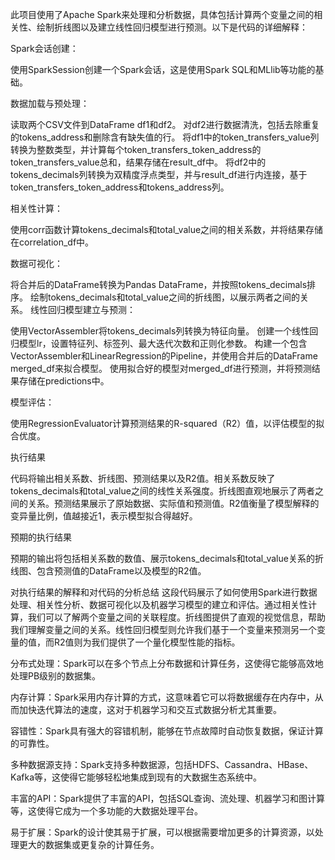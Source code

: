 此项目使用了Apache Spark来处理和分析数据，具体包括计算两个变量之间的相关性、绘制折线图以及建立线性回归模型进行预测。以下是代码的详细解释：

Spark会话创建：

使用SparkSession创建一个Spark会话，这是使用Spark SQL和MLlib等功能的基础。

数据加载与预处理：

读取两个CSV文件到DataFrame df1和df2。
对df2进行数据清洗，包括去除重复的tokens_address和删除含有缺失值的行。
将df1中的token_transfers_value列转换为整数类型，并计算每个token_transfers_token_address的token_transfers_value总和，结果存储在result_df中。
将df2中的tokens_decimals列转换为双精度浮点类型，并与result_df进行内连接，基于token_transfers_token_address和tokens_address列。

相关性计算：

使用corr函数计算tokens_decimals和total_value之间的相关系数，并将结果存储在correlation_df中。

数据可视化：

将合并后的DataFrame转换为Pandas DataFrame，并按照tokens_decimals排序。
绘制tokens_decimals和total_value之间的折线图，以展示两者之间的关系。
线性回归模型建立与预测：

使用VectorAssembler将tokens_decimals列转换为特征向量。
创建一个线性回归模型lr，设置特征列、标签列、最大迭代次数和正则化参数。
构建一个包含VectorAssembler和LinearRegression的Pipeline，并使用合并后的DataFrame merged_df来拟合模型。
使用拟合好的模型对merged_df进行预测，并将预测结果存储在predictions中。

模型评估：

使用RegressionEvaluator计算预测结果的R-squared（R2）值，以评估模型的拟合优度。

执行结果

代码将输出相关系数、折线图、预测结果以及R2值。相关系数反映了tokens_decimals和total_value之间的线性关系强度。折线图直观地展示了两者之间的关系。预测结果展示了原始数据、实际值和预测值。R2值衡量了模型解释的变异量比例，值越接近1，表示模型拟合得越好。

预期的执行结果

预期的输出将包括相关系数的数值、展示tokens_decimals和total_value关系的折线图、包含预测值的DataFrame以及模型的R2值。

对执行结果的解释和对代码的分析总结
这段代码展示了如何使用Spark进行数据处理、相关性分析、数据可视化以及机器学习模型的建立和评估。通过相关性计算，我们可以了解两个变量之间的关联程度。折线图提供了直观的视觉信息，帮助我们理解变量之间的关系。线性回归模型则允许我们基于一个变量来预测另一个变量的值，而R2值则为我们提供了一个量化模型性能的指标。



分布式处理：Spark可以在多个节点上分布数据和计算任务，这使得它能够高效地处理PB级别的数据集。

内存计算：Spark采用内存计算的方式，这意味着它可以将数据缓存在内存中，从而加快迭代算法的速度，这对于机器学习和交互式数据分析尤其重要。

容错性：Spark具有强大的容错机制，能够在节点故障时自动恢复数据，保证计算的可靠性。

多种数据源支持：Spark支持多种数据源，包括HDFS、Cassandra、HBase、Kafka等，这使得它能够轻松地集成到现有的大数据生态系统中。

丰富的API：Spark提供了丰富的API，包括SQL查询、流处理、机器学习和图计算等，这使得它成为一个多功能的大数据处理平台。

易于扩展：Spark的设计使其易于扩展，可以根据需要增加更多的计算资源，以处理更大的数据集或更复杂的计算任务。
